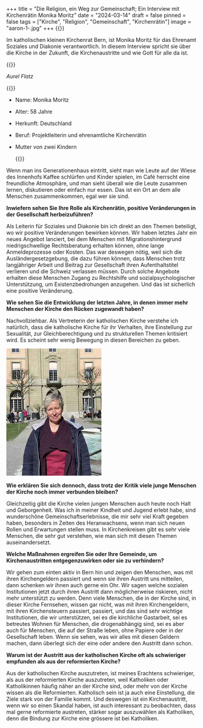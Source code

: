 +++
title = "Die Religion, ein Weg zur Gemeinschaft; Ein Interview mit Kirchenrätin  Monika Moritz"
date = "2024-03-14"
draft = false
pinned = false
tags = ["Kirche", "Religion", "Gemeinschaft", "Kirchenrätin"]
image = "aaron-1-.jpg"
+++
{{<lead>}}

Im katholischen kleinen Kirchenrat Bern, ist Monika Moritz für das Ehrenamt Soziales und Diakonie verantwortlich. In diesem Interview spricht sie über die Kirche in der Zukunft, die Kirchenaustritte und wie Gott für alle da ist.

{{</lead>}}

*Aurel Flatz*

{{<box>}}

* Name: Monika Moritz
* Alter: 58 Jahre
* Herkunft: Deutschland
* Beruf: Projektleiterin und ehrenamtliche Kirchenrätin
* Mutter von zwei Kindern

  {{</box>}}

Wenn man ins Generationenhaus eintritt, sieht man wie Leute auf der Wiese des Innenhofs Kaffee schlürfen und Kinder spielen, im Café herrscht eine freundliche Atmosphäre, und man sieht überall wie die Leute zusammen lernen, diskutieren oder einfach nur essen. Das ist ein Ort an dem alle Menschen zusammenkommen, egal wer sie sind.

**Inwiefern sehen Sie Ihre Rolle als Kirchenrätin, positive Veränderungen in der Gesellschaft herbeizuführen?**

Als Leiterin für Soziales und Diakonie bin ich direkt an den Themen beteiligt, wo wir positive Veränderungen bewirken können. Wir haben letztes Jahr ein neues Angebot lanciert, bei dem Menschen mit Migrationshintergrund niedrigschwellige Rechtsberatung erhalten können, ohne lange Anmeldeprozesse oder Kosten. Das war deswegen nötig, weil sich die Ausländergesetzgebung, die dazu führen können, dass Menschen trotz langjähriger Arbeit und Beitrag zur Gesellschaft ihren Aufenthaltstitel verlieren und die Schweiz verlassen müssen. Durch solche Angebote erhalten diese Menschen Zugang zu Rechtshilfe und sozialpsychologischer Unterstützung, um Existenzbedrohungen anzugehen. Und das ist sicherlich eine positive Veränderung.

**Wie sehen Sie die Entwicklung der letzten Jahre, in denen immer mehr Menschen der Kirche den Rücken zugewandt haben?**

Nachvollziehbar. Als Vertreterin der katholischen Kirche verstehe ich natürlich, dass die katholische Kirche für ihr Verhalten, ihre Einstellung zur Sexualität, zur Gleichberechtigung und zu strukturellen Themen kritisiert wird. Es scheint sehr wenig Bewegung in diesen Bereichen zu geben.

![](monika-bild-1-.jpg)

**Wie erklären Sie sich dennoch, dass trotz der Kritik viele junge Menschen der Kirche noch immer verbunden bleiben?**

Gleichzeitig gibt die Kirche vielen jungen Menschen auch heute noch Halt und Geborgenheit. Was ich in meiner Kindheit und Jugend erlebt habe, sind wunderschöne Gemeinschaftserlebnisse, die mir sehr viel Kraft gegeben haben, besonders in Zeiten des Heranwachsens, wenn man sich neuen Rollen und Erwartungen stellen muss. In Kirchenkreisen gibt es sehr viele Menschen, die sehr gut verstehen, wie man sich mit diesen Themen auseinandersetzt.

**Welche Maßnahmen ergreifen Sie oder Ihre Gemeinde, um Kirchenaustritten entgegenzuwirken oder sie zu verhindern?**

Wir gehen zum einten aktiv in Bern hin und zeigen den Menschen, was mit ihren Kirchengeldern passiert und wenn sie ihren Austritt uns mitteilen, dann schenken wir ihnen auch gerne ein Ohr. Wir sagen welche sozialen Institutionen jetzt durch ihren Austritt dann möglicherweise riskieren, nicht mehr unterstützt zu werden. Denn viele Menschen, die in der Kirche sind, in dieser Kirche Fernsehen, wissen gar nicht, was mit ihren Kirchengeldern, mit ihren Kirchensteuern passiert, passiert, und das sind sehr wichtige Institutionen, die wir unterstützen, sei es die kirchliche Gastarbeit, sei es betreutes Wohnen für Menschen, die drogenabhängig sind, sei es aber auch für Menschen, die auf der Straße leben, ohne Papiere oder in der Gesellschaft leben. Wenn sie sehen, was wir alles mit diesen Geldern machen, dann überlegt sich der eine oder andere den Austritt dann schon. 

**Warum ist der Austritt aus der katholischen Kirche oft als schwieriger empfunden als aus der reformierten Kirche?**

Aus der katholischen Kirche auszutreten, ist meines Erachtens schwieriger, als aus der reformierten Kirche auszutreten, weil Katholiken oder Katholikinnen häufig näher an der Kirche sind, oder mehr von der Kirche wissen als die Reformierten. Katholisch sein ist ja auch eine Einstellung, die Ziele stark von der Familie kommt. Und deswegen ist ein Kirchenaustritt, wenn wir so einen Skandal haben, ist auch interessant zu beobachten, dass mal gerne reformierte austreten, stärker sogar auszuwählen als Katholiken, denn die Bindung zur Kirche eine grössere ist bei Katholiken.